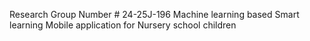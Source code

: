 Research Group Number # 24-25J-196
Machine learning based Smart learning Mobile application for Nursery school children 


